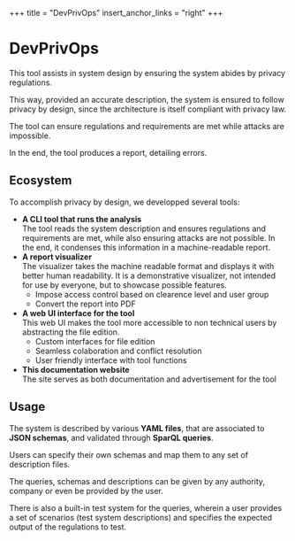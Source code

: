 +++
title = "DevPrivOps"
insert_anchor_links = "right"
+++

# DevPrivOps

This tool assists in system design by ensuring the system abides by privacy regulations.

This way, provided an accurate description, the system is ensured to follow privacy by design, since the architecture is itself compliant with privacy law.

The tool can ensure regulations and requirements are met while attacks are impossible.

In the end, the tool produces a report, detailing errors.

## Ecosystem

To accomplish privacy by design, we developped several tools:

- **A CLI tool that runs the analysis**<br>
The tool reads the system description and ensures regulations and requirements are met, while also ensuring attacks are not possible. 
In the end, it condenses this information in a machine-readable report.
- **A report visualizer**<br>
The visualizer takes the machine readable format and displays it with better human readability.
It is a demonstrative visualizer, not intended for use by everyone, but to showcase possible features.
    + Impose access control based on clearence level and user group
    + Convert the report into PDF
- **A web UI interface for the tool**<br>
This web UI makes the tool more accessible to non technical users by abstracting the file edition.
    + Custom interfaces for file edition
    + Seamless colaboration and conflict resolution
    + User friendly interface with tool functions
- **This documentation website**<br>
The site serves as both documentation and advertisement for the tool

## Usage

The system is described by various **YAML files**, that are associated to **JSON schemas**, and validated through **SparQL queries**.

Users can specify their own schemas and map them to any set of description files.

The queries, schemas and descriptions can be given by any authority, company or even be provided by the user.

There is also a built-in test system for the queries, wherein a user provides a set of scenarios (test system descriptions) and specifies the expected output of the regulations to test.

